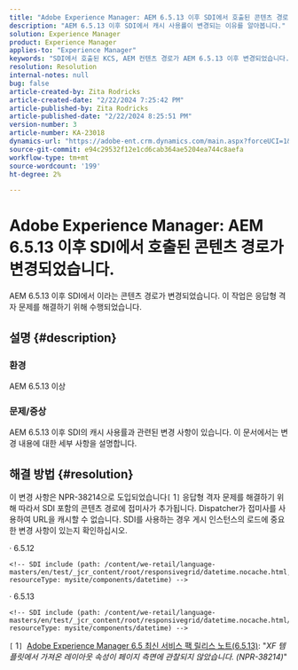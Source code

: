 ```yaml
---
title: "Adobe Experience Manager: AEM 6.5.13 이후 SDI에서 호출된 콘텐츠 경로가 변경되었습니다."
description: "AEM 6.5.13 이후 SDI에서 캐시 사용률이 변경되는 이유를 알아봅니다."
solution: Experience Manager
product: Experience Manager
applies-to: "Experience Manager"
keywords: "SDI에서 호출된 KCS, AEM 컨텐츠 경로가 AEM 6.5.13 이후 변경되었습니다."
resolution: Resolution
internal-notes: null
bug: false
article-created-by: Zita Rodricks
article-created-date: "2/22/2024 7:25:42 PM"
article-published-by: Zita Rodricks
article-published-date: "2/22/2024 8:25:51 PM"
version-number: 3
article-number: KA-23018
dynamics-url: "https://adobe-ent.crm.dynamics.com/main.aspx?forceUCI=1&pagetype=entityrecord&etn=knowledgearticle&id=64c15a26-b8d1-ee11-9079-6045bd0061cb"
source-git-commit: e94c29532f12e1cd6cab364ae5204ea744c8aefa
workflow-type: tm+mt
source-wordcount: '199'
ht-degree: 2%

---
```


# Adobe Experience Manager: AEM 6.5.13 이후 SDI에서 호출된 콘텐츠 경로가 변경되었습니다.


AEM 6.5.13 이후 SDI에서 이라는 콘텐츠 경로가 변경되었습니다. 이 작업은 응답형 격자 문제를 해결하기 위해 수행되었습니다.

## 설명 {#description}


### <b>환경</b>

AEM 6.5.13 이상

### 문제/증상

AEM 6.5.13 이후 SDI의 캐시 사용률과 관련된 변경 사항이 있습니다. 이 문서에서는 변경 내용에 대한 세부 사항을 설명합니다.


## 해결 방법 {#resolution}


이 변경 사항은 NPR-38214으로 도입되었습니다`[` 1`]`  응답형 격자 문제를 해결하기 위해 따라서 SDI 포함의 콘텐츠 경로에 접미사가 추가됩니다. Dispatcher가 접미사를 사용하여 URL을 캐시할 수 없습니다. SDI를 사용하는 경우 게시 인스턴스의 로드에 중요한 변경 사항이 있는지 확인하십시오.

· 6.5.12




```
<!-- SDI include (path: /content/we-retail/language-masters/en/test/_jcr_content/root/responsivegrid/datetime.nocache.html, resourceType: mysite/components/datetime) -->
```




· 6.5.13




```
<!-- SDI include (path: /content/we-retail/language-masters/en/test/_jcr_content/root/responsivegrid/datetime.nocache.html/mysite/components/datetime, resourceType: mysite/components/datetime) -->
```




`[` 1`]`  [Adobe Experience Manager 6.5 최신 서비스 팩 릴리스 노트(6.5.13)](https://experienceleague.adobe.com/docs/experience-manager-65/content/release-notes/service-pack/6-5-13.html): &quot;*XF 템플릿에서 가져온 레이아웃 속성이 페이지 측면에 관찰되지 않았습니다. (NPR-38214)*&quot;
